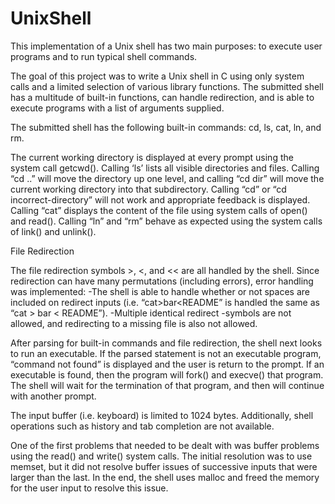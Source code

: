 # UnixShell

This implementation of a Unix shell has two main purposes: to execute user programs and to run typical shell commands.

The goal of this project was to write a Unix shell in C using only system calls and a
limited selection of various library functions. The submitted shell has a multitude of built-in
functions, can handle redirection, and is able to execute programs with a list of arguments
supplied.

The submitted shell has the following built-in commands: cd, ls, cat, ln, and rm. 

The current working directory is displayed at every prompt using the system call getcwd(). Calling
‘ls’ lists all visible directories and files. Calling “cd ..” will move the directory up one level, and
calling “cd dir” will move the current working directory into that subdirectory. Calling “cd” or “cd
incorrect-directory” will not work and appropriate feedback is displayed. Calling “cat” displays
the content of the file using system calls of open() and read(). Calling “ln” and “rm” behave as
expected using the system calls of link() and unlink().

File Redirection

The file redirection symbols >, <, and << are all handled by the shell. Since
redirection can have many permutations (including errors), error handling was implemented:
    -The shell is able to handle whether or not spaces are included on redirect inputs (i.e.
    “cat>bar<README” is handled the same as “cat > bar < README”). 
    -Multiple identical redirect
    -symbols are not allowed, and redirecting to a missing file is also not allowed.

After parsing for built-in commands and file redirection, the shell next looks to run an
executable. If the parsed statement is not an executable program, “command not found” is
displayed and the user is return to the prompt. If an executable is found, then the program will
fork() and execve() that program. The shell will wait for the termination of that program, and
then will continue with another prompt.

The input buffer (i.e. keyboard) is limited to 1024 bytes. Additionally, shell operations such as 
history and tab completion are not available. 

One of the first problems that needed to be dealt with was buffer problems using the read() and write() system calls. The initial resolution was to use memset, but it did not resolve buffer issues of successive inputs that were larger than the last.
In the end, the shell uses malloc and freed the memory for the user input to resolve this issue.
 
